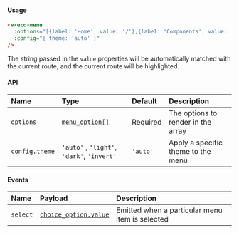 #### Usage

```html
<v-eco-menu
  :options="[{label: 'Home', value: '/'},{label: 'Components', value: '/components', children: [{label:'hello'}]}]"
  :config="{ theme: 'auto' }"
/>
```

The string passed in the `value` properties will be automatically matched with the current route, and the current route will be highlighted.

#### API

| Name           | Type                                       | Default  | Description                        |
| :------------- | :----------------------------------------- | :------- | :--------------------------------- |
| `options`      | [`menu_option[]`](/guide/types)            | Required | The options to render in the array |
| `config.theme` | `'auto'` , `'light'`, `'dark'`, `'invert'` | `'auto'` | Apply a specific theme to the menu |

#### Events

| Name     | Payload                               | Description                                     |
| :------- | :------------------------------------ | :---------------------------------------------- |
| `select` | [`choice_option.value`](/guide/types) | Emitted when a particular menu item is selected |
